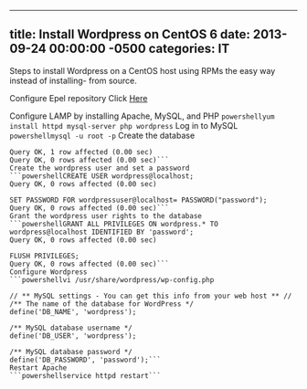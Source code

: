 ﻿---

title:  Install Wordpress on CentOS 6
date:   2013-09-24 00:00:00 -0500
categories: IT
---






Steps to install Wordpress on a CentOS host using RPMs the easy way instead of installing- from source.

Configure Epel repository
Click <a title="Configure Epel Repository on Centos 6" href="http://www.joseph-streeter.com/?p=763" target="_blank">Here</a>



Configure LAMP by installing Apache, MySQL, and PHP
```powershellyum install httpd mysql-server php wordpress```
Log in to MySQL
```powershellmysql -u root -p```
Create the database
```powershellCREATE DATABASE wordpress;
Query OK, 1 row affected (0.00 sec)
Query OK, 0 rows affected (0.00 sec)```
Create the wordpress user and set a password
```powershellCREATE USER wordpress@localhost;
Query OK, 0 rows affected (0.00 sec)

SET PASSWORD FOR wordpressuser@localhost= PASSWORD("password");
Query OK, 0 rows affected (0.00 sec)```
Grant the wordpress user rights to the database
```powershellGRANT ALL PRIVILEGES ON wordpress.* TO wordpress@localhost IDENTIFIED BY 'password';
Query OK, 0 rows affected (0.00 sec)

FLUSH PRIVILEGES;
Query OK, 0 rows affected (0.00 sec)```
Configure Wordpress
```powershellvi /usr/share/wordpress/wp-config.php

// ** MySQL settings - You can get this info from your web host ** //
/** The name of the database for WordPress */
define('DB_NAME', 'wordpress');

/** MySQL database username */
define('DB_USER', 'wordpress');

/** MySQL database password */
define('DB_PASSWORD', 'password');```
Restart Apache
```powershellservice httpd restart```


